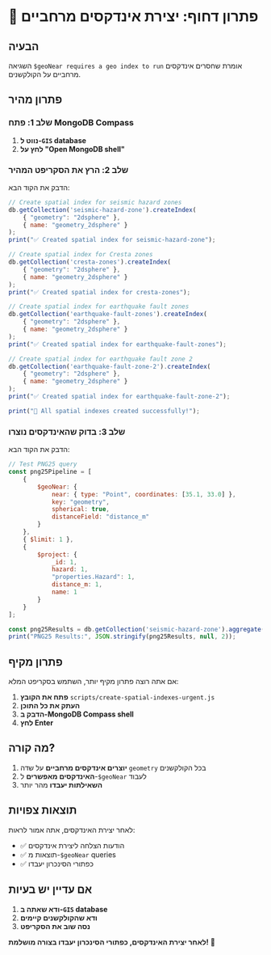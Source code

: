 # 🚨 פתרון דחוף: יצירת אינדקסים מרחביים

## הבעיה

השגיאה `$geoNear requires a geo index to run` אומרת שחסרים אינדקסים מרחביים על הקולקשנים.

## פתרון מהיר

### שלב 1: פתח MongoDB Compass
1. **נווט ל-`GIS` database**
2. **לחץ על "Open MongoDB shell"**

### שלב 2: הרץ את הסקריפט המהיר

הדבק את הקוד הבא:

```javascript
// Create spatial index for seismic hazard zones
db.getCollection('seismic-hazard-zone').createIndex(
    { "geometry": "2dsphere" },
    { name: "geometry_2dsphere" }
);
print("✅ Created spatial index for seismic-hazard-zone");

// Create spatial index for Cresta zones
db.getCollection('cresta-zones').createIndex(
    { "geometry": "2dsphere" },
    { name: "geometry_2dsphere" }
);
print("✅ Created spatial index for cresta-zones");

// Create spatial index for earthquake fault zones
db.getCollection('earthquake-fault-zones').createIndex(
    { "geometry": "2dsphere" },
    { name: "geometry_2dsphere" }
);
print("✅ Created spatial index for earthquake-fault-zones");

// Create spatial index for earthquake fault zone 2
db.getCollection('earthquake-fault-zone-2').createIndex(
    { "geometry": "2dsphere" },
    { name: "geometry_2dsphere" }
);
print("✅ Created spatial index for earthquake-fault-zone-2");

print("🎉 All spatial indexes created successfully!");
```

### שלב 3: בדוק שהאינדקסים נוצרו

הדבק את הקוד הבא:

```javascript
// Test PNG25 query
const png25Pipeline = [
    {
        $geoNear: {
            near: { type: "Point", coordinates: [35.1, 33.0] },
            key: "geometry",
            spherical: true,
            distanceField: "distance_m"
        }
    },
    { $limit: 1 },
    { 
        $project: { 
            _id: 1, 
            hazard: 1,
            "properties.Hazard": 1,
            distance_m: 1,
            name: 1
        } 
    }
];

const png25Results = db.getCollection('seismic-hazard-zone').aggregate(png25Pipeline).toArray();
print("PNG25 Results:", JSON.stringify(png25Results, null, 2));
```

## פתרון מקיף

אם אתה רוצה פתרון מקיף יותר, השתמש בסקריפט המלא:

1. **פתח את הקובץ** `scripts/create-spatial-indexes-urgent.js`
2. **העתק את כל התוכן**
3. **הדבק ב-MongoDB Compass shell**
4. **לחץ Enter**

## מה קורה?

1. **יוצרים אינדקסים מרחביים** על שדה `geometry` בכל הקולקשנים
2. **האינדקסים מאפשרים** ל-`$geoNear` לעבוד
3. **השאילתות יעבדו** מהר יותר

## תוצאות צפויות

לאחר יצירת האינדקסים, אתה אמור לראות:
- ✅ הודעות הצלחה ליצירת אינדקסים
- ✅ תוצאות מ-`$geoNear` queries
- ✅ כפתורי הסינכרון יעבדו

## אם עדיין יש בעיות

1. **ודא שאתה ב-`GIS` database**
2. **ודא שהקולקשנים קיימים**
3. **נסה שוב את הסקריפט**

**לאחר יצירת האינדקסים, כפתורי הסינכרון יעבדו בצורה מושלמת!** 🎯
